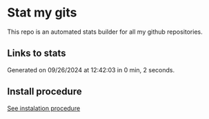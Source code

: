# Stat my gits

This repo is an automated stats builder for all my github repositories.

## Links to stats


Generated on 09/26/2024 at 12:42:03 in 0 min, 2 seconds.

## Install procedure

[See instalation procedure](./src/install.md)
